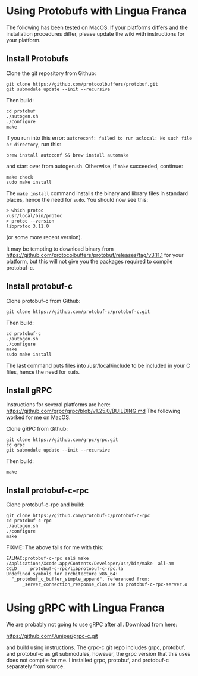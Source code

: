 # Using Protobufs with Lingua Franca

The following has been tested on MacOS. If your platforms differs and the installation procedures differ, please update the wiki with instructions for your platform.

## Install Protobufs

Clone the git repository from Github:

    git clone https://github.com/protocolbuffers/protobuf.git
    git submodule update --init --recursive

Then build:

    cd protobuf
    ./autogen.sh
    ./configure
    make

If you run into this error: `autoreconf: failed to run aclocal: No such file or directory`, run this:

    brew install autoconf && brew install automake

and start over from autogen.sh.
Otherwise, if `make` succeeded, continue:

    make check
    sudo make install

The `make install` command installs the binary and library files in standard places, hence the need for `sudo`.
You should now see this:

    > which protoc
    /usr/local/bin/protoc
    > protoc --version
    libprotoc 3.11.0

(or some more recent version).

It may be tempting to download binary from https://github.com/protocolbuffers/protobuf/releases/tag/v3.11.1 for your platform, but this will not give you the packages required to compile protobuf-c.

## Install protobuf-c

Clone protobuf-c from Github:

    git clone https://github.com/protobuf-c/protobuf-c.git

Then build:

    cd protobuf-c
    ./autogen.sh
    ./configure
    make
    sudo make install

The last command puts files into /usr/local/include to be included in your C files, hence the need for `sudo`.

## Install gRPC

Instructions for several platforms are here: https://github.com/grpc/grpc/blob/v1.25.0/BUILDING.md
The following worked for me on MacOS.

Clone gRPC from Github:

    git clone https://github.com/grpc/grpc.git
    cd grpc
    git submodule update --init --recursive

Then build:

    make

## Install protobuf-c-rpc

Clone protobuf-c-rpc and build:

    git clone https://github.com/protobuf-c/protobuf-c-rpc
    cd protobuf-c-rpc
    ./autogen.sh
    ./configure
    make

FIXME: The above fails for me with this:

    EALMAC:protobuf-c-rpc eal$ make
    /Applications/Xcode.app/Contents/Developer/usr/bin/make  all-am
    CCLD     protobuf-c-rpc/libprotobuf-c-rpc.la
    Undefined symbols for architecture x86_64:
      "_protobuf_c_buffer_simple_append", referenced from:
          _server_connection_response_closure in protobuf-c-rpc-server.o


# Using gRPC with Lingua Franca

We are probably not going to use gRPC after all. Download from here:

https://github.com/Juniper/grpc-c.git

and build using instructions.  The grpc-c git repo includes grpc, protobuf, and protobuf-c as git submodules, however, the grpc version that this uses does not compile for me. I installed grpc, protobuf, and protobuf-c separately from source.

